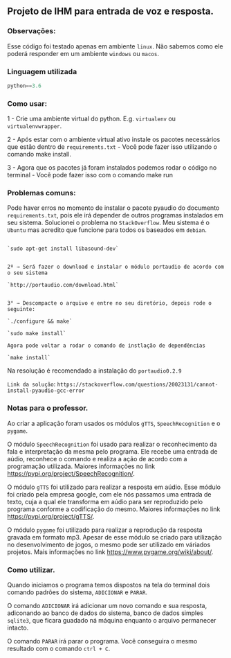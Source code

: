 ## Projeto de IHM para entrada de voz e resposta.

### **Observações**:
Esse código foi testado apenas em ambiente `linux`. Não sabemos como ele poderá responder em um ambiente `windows` ou `macos`.

### Linguagem utilizada
```py
python==3.6
```

### Como usar:

1 - Crie uma ambiente virtual do python. E.g. `virtualenv` ou `virtualenvwrapper`.

2 - Após estar com o ambiente virtual ativo instale os pacotes necessários que estão dentro de `requirements.txt` - Você pode fazer isso utilizando o comando make install.

3 - Agora que os pacotes já foram instalados podemos rodar o código no terminal - Você pode fazer isso com o comando make run


### **Problemas comuns:**

Pode haver erros no momento de instalar o pacote pyaudio do documento `requirements.txt`, pois ele irá depender de outros programas instalados em seu sistema. Solucionei o problema no `StackOverflow`. Meu sistema é o `Ubuntu` mas acredito que funcione para todos os baseados em `debian`.

```1º → Será necessário instalar o módulo libasound-dev com o comando:

`sudo apt-get install libasound-dev`


2º → Será fazer o download e instalar o módulo portaudio de acordo com o seu sistema

`http://portaudio.com/download.html`


3° → Descompacte o arquivo e entre no seu diretório, depois rode o seguinte:

`./configure && make`

`sudo make install`
```


```
Agora pode voltar a rodar o comando de instlação de dependências

`make install`
```

Na resolução é recomendado a instalação do `portaudio0.2.9`
    
`Link da solução`: ```https://stackoverflow.com/questions/20023131/cannot-install-pyaudio-gcc-error```


### **Notas para o professor.**

Ao criar a aplicação foram usados os módulos `gTTS`, `SpeechRecognition` e o `pygame`.

O módulo `SpeechRecognition` foi usado para realizar o reconhecimento da fala e interpretação da mesma pelo programa. Ele recebe uma entrada de aúdio, reconhece o comando e realiza a ação de acordo com a programação utilizada. Maiores informações no link https://pypi.org/project/SpeechRecognition/.

O módulo `gTTS` foi utilizado para realizar a resposta em aúdio. Esse módulo foi criado pela empresa google, com ele nós passamos uma entrada de texto, cuja a qual ele transforma em aúdio para ser reproduzido pelo programa conforme a codificação do mesmo. Maiores informações no link https://pypi.org/project/gTTS/.

O módulo `pygame` foi utilizado para realizar a reprodução da resposta gravada em formato mp3. Apesar de esse módulo se criado para utilização no desenvolvimento de jogos, o mesmo pode ser utilizado em váriados projetos. Mais informações no link https://www.pygame.org/wiki/about/.


### **Como utilizar.**

Quando iniciamos o programa temos dispostos na tela do terminal dois comando padrões do sistema, `ADICIONAR` e `PARAR`.

O comando `ADICIONAR` irá adicionar um novo comando e sua resposta, adiconando ao banco de dados do sistema, banco de dados simples `sqlite3`, que ficara guadado ná máquina enquanto o arquivo permanecer intacto.

O comando `PARAR` irá parar o programa. Você conseguira o mesmo resultado com o comando `ctrl + C`.

